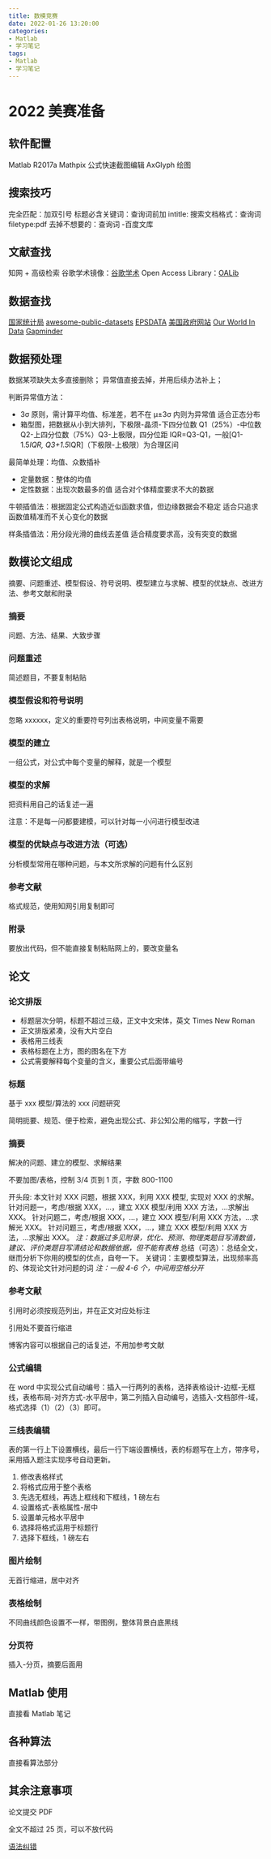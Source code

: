 ```yaml
---
title: 数模竞赛
date: 2022-01-26 13:20:00
categories:
- Matlab
- 学习笔记
tags:
- Matlab
- 学习笔记
---
```


# 2022 美赛准备

## 软件配置

Matlab R2017a
Mathpix 公式快速截图编辑
AxGlyph 绘图

## 搜索技巧

完全匹配：加双引号
标题必含关键词：查询词前加 intitle:
搜索文档格式：查询词 filetype:pdf
去掉不想要的：查询词 -百度文库

## 文献查找

知网 + 高级检索
谷歌学术镜像：[谷歌学术](http://scholar.scqylaw.com/)
Open Access Library：[OALib](https://www.oalib.com/)

## 数据查找

[国家统计局](https://data.stats.gov.cn)
[awesome-public-datasets](https://github.com/awesomedata/awesome-public-datasets)
[EPSDATA](https://www.epsnet.com.cn)
[美国政府网站](https://www.usa.gov/)
[Our World In Data](https://ourworldindata.org/)
[Gapminder](https://www.gapminder.org/about/)

## 数据预处理

数据某项缺失太多直接删除；
异常值直接去掉，并用后续办法补上；

判断异常值方法：

- 3σ 原则，需计算平均值、标准差，若不在 μ±3σ 内则为异常值
  适合正态分布
- 箱型图，把数据从小到大排列，下极限-晶须-下四分位数 Q1（25%）-中位数 Q2-上四分位数（75%）Q3-上极限，四分位距 IQR=Q3-Q1，一般[Q1-1.5*IQR, Q3+1.5*IQR]（下极限-上极限）为合理区间

最简单处理：均值、众数插补

- 定量数据：整体的均值
- 定性数据：出现次数最多的值
  适合对个体精度要求不大的数据

牛顿插值法：根据固定公式构造近似函数求值，但边缘数据会不稳定
适合只追求函数值精准而不关心变化的数据

样条插值法：用分段光滑的曲线去差值
适合精度要求高，没有突变的数据

## 数模论文组成

摘要、问题重述、模型假设、符号说明、模型建立与求解、模型的优缺点、改进方法、参考文献和附录

### 摘要

问题、方法、结果、大致步骤

### 问题重述

简述题目，不要复制粘贴

### 模型假设和符号说明

忽略 xxxxxx，定义的重要符号列出表格说明，中间变量不需要

### 模型的建立

一组公式，对公式中每个变量的解释，就是一个模型

### 模型的求解

把资料用自己的话复述一遍

注意：不是每一问都要建模，可以针对每一小问进行模型改进

### 模型的优缺点与改进方法（可选）

分析模型常用在哪种问题，与本文所求解的问题有什么区别

### 参考文献

格式规范，使用知网引用复制即可

### 附录

要放出代码，但不能直接复制粘贴网上的，要改变量名

## 论文

### 论文排版

- 标题层次分明，标题不超过三级，正文中文宋体，英文 Times New Roman
- 正文排版紧凑，没有大片空白
- 表格用三线表
- 表格标题在上方，图的图名在下方
- 公式需要解释每个变量的含义，重要公式后面带编号

### 标题

基于 xxx 模型/算法的 xxx 问题研究

简明扼要、规范、便于检索，避免出现公式、非公知公用的缩写，字数一行

### 摘要

解决的问题、建立的模型、求解结果

不要加图/表格，控制 3/4 页到 1 页，字数 800-1100

开头段: 本文针对 XXX 问题，根据 XXX，利用 XXX 模型, 实现对 XXX 的求解。
针对问题一，考虑/根据 XXX，...，建立 XXX 模型/利用 XXX 方法，...求解出 XXX。
针对问题二，考虑/根据 XXX，...，建立 XXX 模型/利用 XXX 方法，...求解光 XXX。
针对问题三，考虑/根据 XXX，...，建立 XXX 模型/利用 XXX 方法，...求解出 XXX。
_注：数据过多见附录，优化、预测、物理类题目写清数值，建议、评价类题目写清结论和数据依据，但不能有表格_
总结（可选）：总结全文，继而分析下你用的模型的优点，自夸一下。
关键词：主要模型算法，出现频率高的、体现论文针对问题的词
_注：一般 4-6 个，中间用空格分开_

### 参考文献

引用时必须按规范列出，并在正文对应处标注

引用处不要首行缩进

博客内容可以根据自己的话复述，不用加参考文献

### 公式编辑

在 word 中实现公式自动编号：插入一行两列的表格，选择表格设计-边框-无框线，表格布局-对齐方式-水平居中，第二列插入自动编号，选插入-文档部件-域，格式选择（1）（2）（3）即可。

### 三线表编辑

表的第一行上下设置横线，最后一行下端设置横线，表的标题写在上方，带序号，采用插入题注实现序号自动更新。

1. 修改表格样式
2. 将格式应用于整个表格
3. 先选无框线，再选上框线和下框线，1 磅左右
4. 设置格式-表格属性-居中
5. 设置单元格水平居中
6. 选择将格式运用于标题行
7. 选择下框线，1 磅左右

### 图片绘制

无首行缩进，居中对齐

### 表格绘制

不同曲线颜色设置不一样，带图例，整体背景白底黑线

### 分页符

插入-分页，摘要后面用

## Matlab 使用

直接看 Matlab 笔记

## 各种算法

直接看算法部分

## 其余注意事项

论文提交 PDF

全文不超过 25 页，可以不放代码

[语法纠错](https://www.grammarly.com/)
